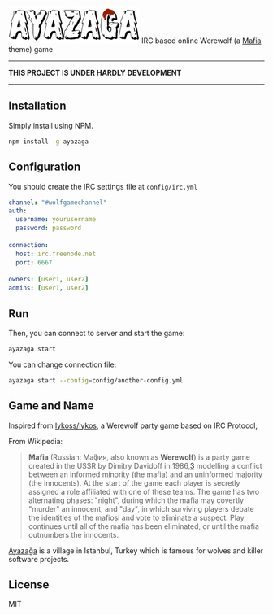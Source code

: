 ![Ayazağa](./.assets/images/logo-small.png)
IRC based online Werewolf (a [Mafia][3] theme) game

***
**THIS PROJECT IS UNDER HARDLY DEVELOPMENT**
***

## Installation

Simply install using NPM.

```bash
npm install -g ayazaga
```

## Configuration

You should create the IRC settings file at `config/irc.yml`

```yaml
channel: "#wolfgamechannel"
auth:
  username: yourusername
  password: password

connection:
  host: irc.freenode.net
  port: 6667

owners: [user1, user2]
admins: [user1, user2]
```

## Run

Then, you can connect to server and start the game:

```bash
ayazaga start
```

You can change connection file:

```bash
ayazaga start --config=config/another-config.yml
```

## Game and Name

Inspired from [lykoss/lykos][1], a Werewolf party game based on IRC Protocol,

From Wikipedia:
> **Mafia** (Russian: Ма́фия, also known as **Werewolf**) is a party game created
> in the USSR by Dimitry Davidoff in 1986,[3] modelling a conflict between
> an informed minority (the mafia) and an uninformed majority (the innocents).
> At the start of the game each player is secretly assigned a role affiliated
> with one of these teams. The game has two alternating phases: "night",
> during which the mafia may covertly "murder" an innocent, and "day", in
> which surviving players debate the identities of the mafiosi and vote to
> eliminate a suspect. Play continues until all of the mafia has been
> eliminated, or until the mafia outnumbers the innocents.

[Ayazağa][2] is a village in Istanbul, Turkey which is famous for wolves and
killer software projects.

## License
MIT

<!--
![Werewolf](./.assets/images/werewolf.jpg)
*Found this image from Google Search*
-->

[1]: http://github.com/lykoss/lykos
[2]: http://tr.wikipedia.org/wiki/Ayaza%C4%9Fa,_Sar%C4%B1yer
[3]: http://en.wikipedia.org/wiki/Mafia_(party_game)
